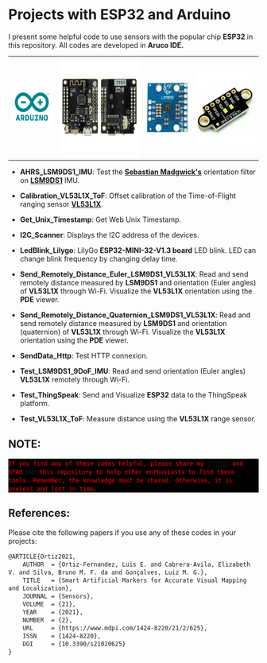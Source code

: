 # Projects with ESP32 and Arduino

I present some helpful code to use sensors with the popular chip **ESP32** in this repository. All codes are developed in **Aruco IDE.**

<div align="center">
<table> 
  <tr> 
    <td> <img src="/Images/arduino.png" width="100" height="75" alt="arduino"/> </td>
    <td> <img src="/Images/esp32.webp" width="200" height="200" alt="esp32"/> </td>
    <td><img src="/Images/LSM9DS1.jpg" width="100" height="100" alt="LSM9DS1"/></td>
    <td><img src="/Images/VL53L1X.jpeg" width="150" height="150" alt="VL53L1X"/></td>
  </tr>
</table>
</div>

+ **AHRS_LSM9DS1_IMU**: Test the __[Sebastian Madgwick's](http://www.x-io.co.uk/category/open-source/)__ orientation filter on __[LSM9DS1](https://www.st.com/en/mems-and-sensors/lsm9ds1.html)__ IMU.

+ **Calibration_VL53L1X_ToF**: Offset calibration of the Time-of-Flight ranging sensor __[VL53L1X](https://www.st.com/en/imaging-and-photonics-solutions/vl53l1x.html)__.

+ **Get_Unix_Timestamp**: Get Web Unix Timestamp.
+ **I2C_Scanner**: Displays the I2C address of the devices.
+ **LedBlink_Lilygo**: LilyGo **ESP32-MINI-32-V1.3 board** LED blink. LED can change blink frequency by changing delay time.
+ **Send_Remotely_Distance_Euler_LSM9DS1_VL53L1X**: Read and send remotely distance measured by **LSM9DS1** and orientation (Euler angles) of **VL53L1X** through Wi-Fi. Visualize the **VL53L1X** orientation using the **PDE** viewer.
+ **Send_Remotely_Distance_Quaternion_LSM9DS1_VL53L1X**: Read and send remotely distance measured by **LSM9DS1** and orientation (quaternion) of **VL53L1X** through Wi-Fi. Visualize the **VL53L1X** orientation using the **PDE** viewer.
+ **SendData_Http**: Test HTTP connexion. 
+ **Test_LSM9DS1_9DoF_IMU**: Read and send orientation (Euler angles) **VL53L1X** remotely through Wi-Fi.
+ **Test_ThingSpeak**: Send and Visualize **ESP32** data to the ThingSpeak platform.
+ **Test_VL53L1X_ToF**: Measure distance using the **VL53L1X** range sensor. 

## NOTE:

<p style="background:black">
<code style="background:black;color:red">If you find any of these codes helpful, please share my <a href="https://github.com/LuisOrtizF">GitHub</a> and STAR</code>:star:<code style="background:black;color:red">this repository to help other enthusiasts to find these tools. Remember, the knowledge must be shared. Otherwise, it is useless and lost in time.
</code>
</p>

## References:

Please cite the following papers if you use any of these codes in your projects:

```
@ARTICLE{Ortiz2021,
    AUTHOR  = {Ortiz-Fernandez, Luis E. and Cabrera-Avila, Elizabeth V. and Silva, Bruno M. F. da and Gonçalves, Luiz M. G.},
    TITLE   = {Smart Artificial Markers for Accurate Visual Mapping and Localization},
    JOURNAL = {Sensors},
    VOLUME  = {21},
    YEAR    = {2021},
    NUMBER  = {2},
    URL     = {https://www.mdpi.com/1424-8220/21/2/625},
    ISSN    = {1424-8220},
    DOI     = {10.3390/s21020625}
}
```
